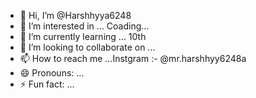 - 👋 Hi, I’m @Harshhyya6248
- 👀 I’m interested in ... Coading...
- 🌱 I’m currently learning ... 10th
- 💞️ I’m looking to collaborate on ...
- 📫 How to reach me ...Instgram :- @mr.harshhyy6248a
- 😄 Pronouns: ...
- ⚡ Fun fact: ...

<!---
Harshhyya6248/Harshhyya6248 is a ✨ special ✨ repository because its `README.md` (this file) appears on your GitHub profile.
You can click the Preview link to take a look at your changes.
--->
